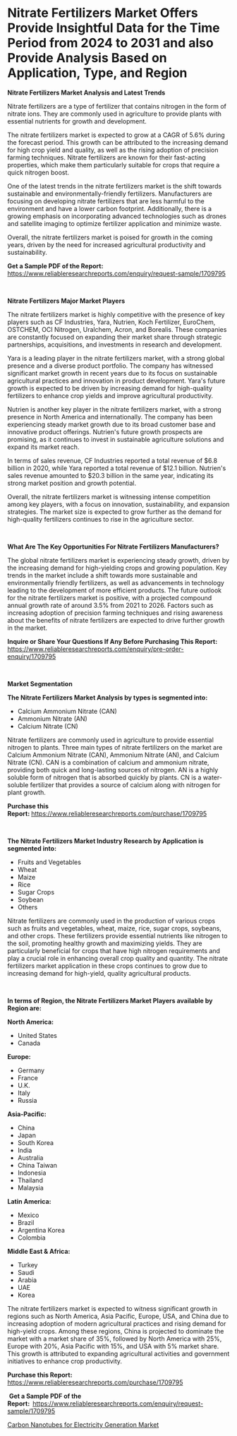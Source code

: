 <p><h1>Nitrate Fertilizers Market Offers Provide Insightful Data for the Time Period from 2024 to 2031 and also Provide Analysis Based on Application, Type, and Region</h1></p><p><strong>Nitrate Fertilizers Market Analysis and Latest Trends</strong></p>
<p><p>Nitrate fertilizers are a type of fertilizer that contains nitrogen in the form of nitrate ions. They are commonly used in agriculture to provide plants with essential nutrients for growth and development.</p><p>The nitrate fertilizers market is expected to grow at a CAGR of 5.6% during the forecast period. This growth can be attributed to the increasing demand for high crop yield and quality, as well as the rising adoption of precision farming techniques. Nitrate fertilizers are known for their fast-acting properties, which make them particularly suitable for crops that require a quick nitrogen boost.</p><p>One of the latest trends in the nitrate fertilizers market is the shift towards sustainable and environmentally-friendly fertilizers. Manufacturers are focusing on developing nitrate fertilizers that are less harmful to the environment and have a lower carbon footprint. Additionally, there is a growing emphasis on incorporating advanced technologies such as drones and satellite imaging to optimize fertilizer application and minimize waste.</p><p>Overall, the nitrate fertilizers market is poised for growth in the coming years, driven by the need for increased agricultural productivity and sustainability.</p></p>
<p><strong>Get a Sample PDF of the Report:&nbsp;</strong> <a href="https://www.reliableresearchreports.com/enquiry/request-sample/1709795">https://www.reliableresearchreports.com/enquiry/request-sample/1709795</a></p>
<p>&nbsp;</p>
<p><strong>Nitrate Fertilizers Major Market Players</strong></p>
<p><p>The nitrate fertilizers market is highly competitive with the presence of key players such as CF Industries, Yara, Nutrien, Koch Fertilizer, EuroChem, OSTCHEM, OCI Nitrogen, Uralchem, Acron, and Borealis. These companies are constantly focused on expanding their market share through strategic partnerships, acquisitions, and investments in research and development.</p><p>Yara is a leading player in the nitrate fertilizers market, with a strong global presence and a diverse product portfolio. The company has witnessed significant market growth in recent years due to its focus on sustainable agricultural practices and innovation in product development. Yara's future growth is expected to be driven by increasing demand for high-quality fertilizers to enhance crop yields and improve agricultural productivity.</p><p>Nutrien is another key player in the nitrate fertilizers market, with a strong presence in North America and internationally. The company has been experiencing steady market growth due to its broad customer base and innovative product offerings. Nutrien's future growth prospects are promising, as it continues to invest in sustainable agriculture solutions and expand its market reach.</p><p>In terms of sales revenue, CF Industries reported a total revenue of $6.8 billion in 2020, while Yara reported a total revenue of $12.1 billion. Nutrien's sales revenue amounted to $20.3 billion in the same year, indicating its strong market position and growth potential.</p><p>Overall, the nitrate fertilizers market is witnessing intense competition among key players, with a focus on innovation, sustainability, and expansion strategies. The market size is expected to grow further as the demand for high-quality fertilizers continues to rise in the agriculture sector.</p></p>
<p>&nbsp;</p>
<p><strong>What Are The Key Opportunities For Nitrate Fertilizers Manufacturers?</strong></p>
<p><p>The global nitrate fertilizers market is experiencing steady growth, driven by the increasing demand for high-yielding crops and growing population. Key trends in the market include a shift towards more sustainable and environmentally friendly fertilizers, as well as advancements in technology leading to the development of more efficient products. The future outlook for the nitrate fertilizers market is positive, with a projected compound annual growth rate of around 3.5% from 2021 to 2026. Factors such as increasing adoption of precision farming techniques and rising awareness about the benefits of nitrate fertilizers are expected to drive further growth in the market.</p></p>
<p><strong>Inquire or Share Your Questions If Any Before Purchasing This Report:</strong> <a href="https://www.reliableresearchreports.com/enquiry/pre-order-enquiry/1709795">https://www.reliableresearchreports.com/enquiry/pre-order-enquiry/1709795</a></p>
<p>&nbsp;</p>
<p><strong>Market Segmentation</strong></p>
<p><strong>The Nitrate Fertilizers Market Analysis by types is segmented into:</strong></p>
<p><ul><li>Calcium Ammonium Nitrate (CAN)</li><li>Ammonium Nitrate (AN)</li><li>Calcium Nitrate (CN)</li></ul></p>
<p><p>Nitrate fertilizers are commonly used in agriculture to provide essential nitrogen to plants. Three main types of nitrate fertilizers on the market are Calcium Ammonium Nitrate (CAN), Ammonium Nitrate (AN), and Calcium Nitrate (CN). CAN is a combination of calcium and ammonium nitrate, providing both quick and long-lasting sources of nitrogen. AN is a highly soluble form of nitrogen that is absorbed quickly by plants. CN is a water-soluble fertilizer that provides a source of calcium along with nitrogen for plant growth.</p></p>
<p><strong>Purchase this Report:&nbsp;</strong><a href="https://www.reliableresearchreports.com/purchase/1709795">https://www.reliableresearchreports.com/purchase/1709795</a></p>
<p>&nbsp;</p>
<p><strong>The Nitrate Fertilizers Market Industry Research by Application is segmented into:</strong></p>
<p><ul><li>Fruits and Vegetables</li><li>Wheat</li><li>Maize</li><li>Rice</li><li>Sugar Crops</li><li>Soybean</li><li>Others</li></ul></p>
<p><p>Nitrate fertilizers are commonly used in the production of various crops such as fruits and vegetables, wheat, maize, rice, sugar crops, soybeans, and other crops. These fertilizers provide essential nutrients like nitrogen to the soil, promoting healthy growth and maximizing yields. They are particularly beneficial for crops that have high nitrogen requirements and play a crucial role in enhancing overall crop quality and quantity. The nitrate fertilizers market application in these crops continues to grow due to increasing demand for high-yield, quality agricultural products.</p></p>
<p>&nbsp;</p>
<p><strong>In terms of Region, the Nitrate Fertilizers Market Players available by Region are:</strong></p>
<p>
    <p> <strong> North America: </strong>
        <ul>
            <li>United States</li>
            <li>Canada</li>
        </ul>
        </p> 
    <p> <strong> Europe: </strong>
        <ul>
            <li>Germany</li>
            <li>France</li>
            <li>U.K.</li>
            <li>Italy</li>
            <li>Russia</li>
        </ul>
        </p> 
    <p> <strong> Asia-Pacific: </strong>
        <ul>
            <li>China</li>
            <li>Japan</li>
            <li>South Korea</li>
            <li>India</li>
            <li>Australia</li>
            <li>China Taiwan</li>
            <li>Indonesia</li>
            <li>Thailand</li>
            <li>Malaysia</li>
        </ul>
        </p> 
    <p> <strong> Latin America: </strong>
        <ul>
            <li>Mexico</li>
            <li>Brazil</li>
            <li>Argentina Korea</li>
            <li>Colombia</li>
        </ul>
        </p> 
    <p> <strong> Middle East & Africa: </strong>
        <ul>
            <li>Turkey</li>
            <li>Saudi</li>
            <li>Arabia</li>
            <li>UAE</li>
            <li>Korea</li>
        </ul>
    </p>
    </p>
<p><p>The nitrate fertilizers market is expected to witness significant growth in regions such as North America, Asia Pacific, Europe, USA, and China due to increasing adoption of modern agricultural practices and rising demand for high-yield crops. Among these regions, China is projected to dominate the market with a market share of 35%, followed by North America with 25%, Europe with 20%, Asia Pacific with 15%, and USA with 5% market share. This growth is attributed to expanding agricultural activities and government initiatives to enhance crop productivity.</p></p>
<p><strong>Purchase this Report: </strong><a href="https://www.reliableresearchreports.com/purchase/1709795">https://www.reliableresearchreports.com/purchase/1709795</a></p>
<p>&nbsp;<strong>Get a Sample PDF of the Report:&nbsp;&nbsp;</strong><a href="https://www.reliableresearchreports.com/enquiry/request-sample/1709795">https://www.reliableresearchreports.com/enquiry/request-sample/1709795</a></p>
<p><strong></strong></p>
<p><p><a href="https://bubble-tree-ea4.notion.site/Carbon-Nanotubes-for-Electricity-Generation-Market-Size-Share-Trends-Analysis-Report-By-Applicati-0c2b476f88ce43d6ac678c6a822a0f83">Carbon Nanotubes for Electricity Generation Market</a></p></p>